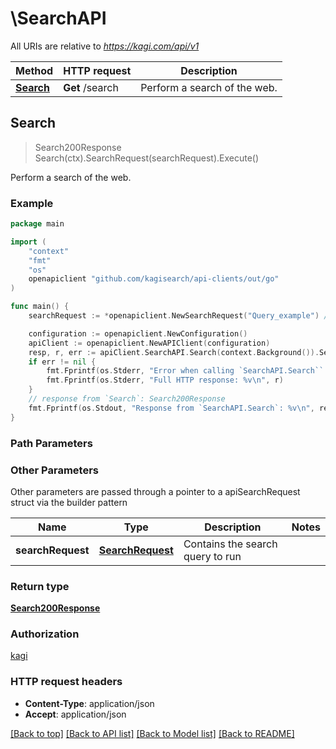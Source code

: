 # \SearchAPI

All URIs are relative to *https://kagi.com/api/v1*

Method | HTTP request | Description
------------- | ------------- | -------------
[**Search**](SearchAPI.md#Search) | **Get** /search | Perform a search of the web.



## Search

> Search200Response Search(ctx).SearchRequest(searchRequest).Execute()

Perform a search of the web.

### Example

```go
package main

import (
	"context"
	"fmt"
	"os"
	openapiclient "github.com/kagisearch/api-clients/out/go"
)

func main() {
	searchRequest := *openapiclient.NewSearchRequest("Query_example") // SearchRequest | Contains the search query to run

	configuration := openapiclient.NewConfiguration()
	apiClient := openapiclient.NewAPIClient(configuration)
	resp, r, err := apiClient.SearchAPI.Search(context.Background()).SearchRequest(searchRequest).Execute()
	if err != nil {
		fmt.Fprintf(os.Stderr, "Error when calling `SearchAPI.Search``: %v\n", err)
		fmt.Fprintf(os.Stderr, "Full HTTP response: %v\n", r)
	}
	// response from `Search`: Search200Response
	fmt.Fprintf(os.Stdout, "Response from `SearchAPI.Search`: %v\n", resp)
}
```

### Path Parameters



### Other Parameters

Other parameters are passed through a pointer to a apiSearchRequest struct via the builder pattern


Name | Type | Description  | Notes
------------- | ------------- | ------------- | -------------
 **searchRequest** | [**SearchRequest**](SearchRequest.md) | Contains the search query to run | 

### Return type

[**Search200Response**](Search200Response.md)

### Authorization

[kagi](../README.md#kagi)

### HTTP request headers

- **Content-Type**: application/json
- **Accept**: application/json

[[Back to top]](#) [[Back to API list]](../README.md#documentation-for-api-endpoints)
[[Back to Model list]](../README.md#documentation-for-models)
[[Back to README]](../README.md)

